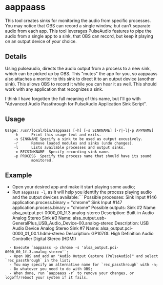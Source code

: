 # aappaass

This tool creates sinks for monitoring the audio from specific processes.
You may notice that OBS can record a single window, but can't separate audio from each app. This tool leverages PulseAudio features to pipe the audio from a single app to a sink, that OBS can record, but keep it playing on an output device of your choice.

## Details

Using pulseaudio, directs the audio output from a process to a new sink, which can be picked up by OBS. This "mutes" the app for you, so aappaass also attaches a monitor to this sink to direct it to an output device (another sink). This allows OBS to record it while you can hear it as well. This should work with any application that recognizes a sink. 

I think I have forgotten the full meaning of this name, but I'll go with "Advanced Audio Passthrough for PulseAudio Application Sink Script".

## Usage

```
Usage: /usr/local/bin/aappaass [-h] [-s SINKNAME] [-r|-l|-p APPNAME]
	-h		Print this usage text and exits.
	-s SINKNAME	Specify a sink to be used as output excusively.
	-r		Remove loaded modules and sinks (undo changes).
	-l		Lists available processes and output sinks.
	-n RECSINKNAME	Specify recording sink name.
	-p PROCESS	Specify the process name that should have its sound
			monitored.
```

## Example

  - Open your desired app and make it start playing some audio;
  - Run `aappaass -l`, as it will help you identify the process playing audio and the output devices available:```
Possible processes:
Sink Input #146
		application.process.binary = "chrome"
Sink Input #147
		application.process.binary = "chrome"
Possible outputs:
Sink #2
	Name: alsa_output.pci-0000_00_1f.3.analog-stereo
	Description: Built-in Audio Analog Stereo
Sink #3
	Name: alsa_output.usb-GeneralPlus_USB_Audio_Device-00.analog-stereo
	Description: USB Audio Device Analog Stereo
Sink #7
	Name: alsa_output.pci-0000_01_00.1.hdmi-stereo
	Description: GP107GL High Definition Audio Controller Digital Stereo (HDMI)
```
  - Execute `aappaass -p chrome -s 'alsa_output.pci-0000_00_1f.3.analog-stereo'`;
  - Open OBS and add an "Audio Output Capture (PulseAudio)" and select `rec_passthrough` in the list;
  - You may specify an alternative name for `rec_passthrough` with -n;
  - Do whatever you need to do with OBS;
  - When done, run `aappaass -r` to remove your changes, or logoff/reboot your system if it fails.
